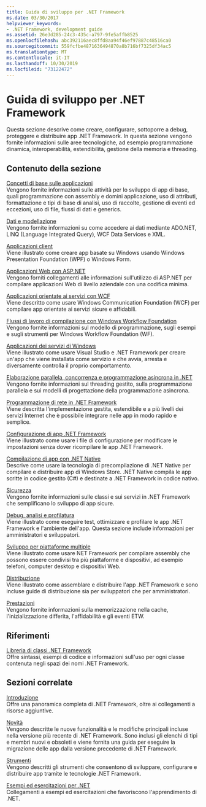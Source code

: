 ```yaml
---
title: Guida di sviluppo per .NET Framework
ms.date: 03/30/2017
helpviewer_keywords:
- .NET Framework, development guide
ms.assetid: 26e3d285-24c3-435c-a797-9fe5affb8525
ms.openlocfilehash: abc392116aec8ffd8aa94f46ef97887c48516ca0
ms.sourcegitcommit: 559fcfbe4871636494870a8b716bf7325df34ac5
ms.translationtype: MT
ms.contentlocale: it-IT
ms.lasthandoff: 10/30/2019
ms.locfileid: "73122472"
---
```

# <a name="net-framework-development-guide"></a>Guida di sviluppo per .NET Framework
Questa sezione descrive come creare, configurare, sottoporre a debug, proteggere e distribuire app .NET Framework. In questa sezione vengono fornite informazioni sulle aree tecnologiche, ad esempio programmazione dinamica, interoperabilità, estendibilità, gestione della memoria e threading.  
  
## <a name="in-this-section"></a>Contenuto della sezione  
 [Concetti di base sulle applicazioni](../standard/application-essentials.md)  
 Vengono fornite informazioni sulle attività per lo sviluppo di app di base, quali programmazione con assembly e domini applicazione, uso di attributi, formattazione e tipi di base di analisi, uso di raccolte, gestione di eventi ed eccezioni, uso di file, flussi di dati e generics.  
  
 [Dati e modellazione](./data/index.md)  
 Vengono fornite informazioni su come accedere ai dati mediante ADO.NET, LINQ (Language Integrated Query), WCF Data Services e XML.  
  
 [Applicazioni client](develop-client-apps.md)  
 Viene illustrato come creare app basate su Windows usando Windows Presentation Foundation (WPF) o Windows Form.  
  
 [Applicazioni Web con ASP.NET](develop-web-apps-with-aspnet.md)  
 Vengono forniti collegamenti alle informazioni sull'utilizzo di ASP.NET per compilare applicazioni Web di livello aziendale con una codifica minima.  
  
 [Applicazioni orientate ai servizi con WCF](./wcf/index.md)  
 Viene descritto come usare Windows Communication Foundation (WCF) per compilare app orientate ai servizi sicure e affidabili.  
  
 [Flussi di lavoro di compilazione con Windows Workflow Foundation](windows-workflow-foundation/index.md)     
 Vengono fornite informazioni sul modello di programmazione, sugli esempi e sugli strumenti per Windows Workflow Foundation (WF).  

 [Applicazioni dei servizi di Windows](./windows-services/index.md)  
 Viene illustrato come usare Visual Studio e .NET Framework per creare un'app che viene installata come servizio e che avvia, arresta e diversamente controlla il proprio comportamento.  
  
 [Elaborazione parallela, concorrenza e programmazione asincrona in .NET](../standard/parallel-processing-and-concurrency.md)  
 Vengono fornite informazioni sul threading gestito, sulla programmazione parallela e sui modelli di progettazione della programmazione asincrona.  
  
 [Programmazione di rete in .NET Framework](./network-programming/index.md)  
 Viene descritta l'implementazione gestita, estendibile e a più livelli dei servizi Internet che è possibile integrare nelle app in modo rapido e semplice.  
  
 [Configurazione di app .NET Framework](configure-apps/index.md)    
 Viene illustrato come usare i file di configurazione per modificare le impostazioni senza dover ricompilare le app .NET Framework.  
  
 [Compilazione di app con .NET Native](./net-native/index.md)  
 Descrive come usare la tecnologia di precompilazione di .NET Native per compilare e distribuire app di Windows Store. .NET Native compila le app scritte in codice gestito (C#) e destinate a .NET Framework in codice nativo.  
  
 [Sicurezza](../standard/security/index.md)  
 Vengono fornite informazioni sulle classi e sui servizi in .NET Framework che semplificano lo sviluppo di app sicure.  
  
 [Debug, analisi e profilatura](./debug-trace-profile/index.md)  
 Viene illustrato come eseguire test, ottimizzare e profilare le app .NET Framework e l'ambiente dell'app. Questa sezione include informazioni per amministratori e sviluppatori.  
  
 [Sviluppo per piattaforme multiple](../standard/cross-platform/index.md)  
 Viene illustrato come usare NET Framework per compilare assembly che possono essere condivisi tra più piattaforme e dispositivi, ad esempio telefoni, computer desktop e dispositivi Web.  
  
 [Distribuzione](./deployment/index.md)  
 Viene illustrato come assemblare e distribuire l'app .NET Framework e sono incluse guide di distribuzione sia per sviluppatori che per amministratori.  
  
 [Prestazioni](./performance/index.md)  
 Vengono fornite informazioni sulla memorizzazione nella cache, l'inizializzazione differita, l'affidabilità e gli eventi ETW.  
 
## <a name="reference"></a>Riferimenti  
 [Libreria di classi .NET Framework](/dotnet/api/?view=netframework-4.7)  
 Offre sintassi, esempi di codice e informazioni sull'uso per ogni classe contenuta negli spazi dei nomi .NET Framework.  
  
## <a name="related-sections"></a>Sezioni correlate  
 [Introduzione](./get-started/index.md)  
 Offre una panoramica completa di .NET Framework, oltre ai collegamenti a risorse aggiuntive.  
  
 [Novità](./whats-new/index.md)  
 Vengono descritte le nuove funzionalità e le modifiche principali incluse nella versione più recente di .NET Framework. Sono inclusi gli elenchi di tipi e membri nuovi e obsoleti e viene fornita una guida per eseguire la migrazione delle app dalla versione precedente di .NET Framework.  
  
 [Strumenti](./tools/index.md)  
 Vengono descritti gli strumenti che consentono di sviluppare, configurare e distribuire app tramite le tecnologie .NET Framework.  
  
 [Esempi ed esercitazioni per .NET](../samples-and-tutorials/index.md)  
 Collegamenti a esempi ed esercitazioni che favoriscono l'apprendimento di .NET.
